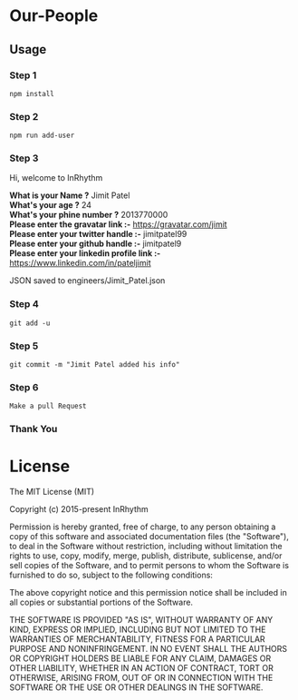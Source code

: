 # Our-People
## Usage
### Step 1
```
npm install
```
### Step 2

```
npm run add-user
```
### Step 3

Hi, welcome to InRhythm <br />

**What is your Name ?** Jimit Patel <br />
**What's your age ?** 24<br />
**What's your phine number ?** 2013770000<br />
**Please enter the gravatar link :-** https://gravatar.com/jimit<br />
**Please enter your twitter handle :-** jimitpatel99<br />
**Please enter your github handle :-** jimitpatel9<br />
**Please enter your linkedin profile link :-** https://www.linkedin.com/in/pateljimit<br />

JSON saved to engineers/Jimit_Patel.json<br />

### Step 4
```
git add -u
```
### Step 5
```
git commit -m "Jimit Patel added his info"
```
### Step 6
```
Make a pull Request
```

### Thank You

# License
The MIT License (MIT)

Copyright (c) 2015-present InRhythm

Permission is hereby granted, free of charge, to any person obtaining a copy of this software and associated documentation files (the "Software"), to deal in the Software without restriction, including without limitation the rights to use, copy, modify, merge, publish, distribute, sublicense, and/or sell copies of the Software, and to permit persons to whom the Software is furnished to do so, subject to the following conditions:

The above copyright notice and this permission notice shall be included in all copies or substantial portions of the Software.

THE SOFTWARE IS PROVIDED "AS IS", WITHOUT WARRANTY OF ANY KIND, EXPRESS OR IMPLIED, INCLUDING BUT NOT LIMITED TO THE WARRANTIES OF MERCHANTABILITY, FITNESS FOR A PARTICULAR PURPOSE AND NONINFRINGEMENT. IN NO EVENT SHALL THE AUTHORS OR COPYRIGHT HOLDERS BE LIABLE FOR ANY CLAIM, DAMAGES OR OTHER LIABILITY, WHETHER IN AN ACTION OF CONTRACT, TORT OR OTHERWISE, ARISING FROM, OUT OF OR IN CONNECTION WITH THE SOFTWARE OR THE USE OR OTHER DEALINGS IN THE SOFTWARE.
